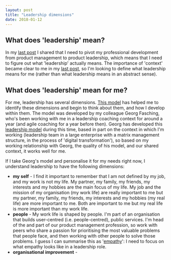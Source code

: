 ```yaml
---
layout: post
title: "Leadership dimensions"
date: 2018-01-12
---
```


## What does 'leadership' mean?

In my [last post](http://scottcolfer.com/2018/01/12/leadership.html) I shared that I need to pivot my professional development from product management to product leadership, which means that I need to figure out what 'leadership' actually means. The importance of 'context' became clear to me in my [last post](http://scottcolfer.com/2018/01/12/leadership.html), so I'm looking to define what leadership means for me (rather than what leadership means in an abstract sense).

## What does 'leadership' mean for me?

For me, leadership has several dimensions. [This model](https://georgfasching.com/introducing-the-prime-leadership-model/) has helped me to identify these dimensions and begin to think about them, and how I develop within them. The model was developed by my colleague Georg Fasching, who's been working with me in a leadership coaching context for around a year (and agile coaching for a year before then). Georg has developed this [leadership model](https://georgfasching.com/introducing-the-prime-leadership-model/) during this time, based in part on the context in which I'm working (leadership team in a large enterprise with a matrix management structure, in the process of 'digital transformation'), so based on my working relationship with Georg, the quality of his model, and our shared context, it works well for me.

If I take Georg's model and personalise it for my needs right now, I understand leadership to have the following dimensions:

- **my self** - I find it important to remember that I am not defined by my job, and my work is not my life. My partner, my family, my friends, my interests and my hobbies are the main focus of my life. My job and the mission of my organisation (my work life) are really important to me but my partner, my family, my friends, my interests and my hobbies (my real life) are more important to me. Both are important to me but my real life is more important than my work life.
- **people** - My work life is shaped by people. I'm part of an organisation that builds user-centred (i.e. people-centred), public services. I'm head of the and part of our product management profession, so work with peers who share a passion for prioritising the most valuable problems that people face, and then working with other people to solve those problems. I guess I can summarise this as '[empathy](http://scottcolfer.com/2015/07/23/empathy-and-digital-transformation.html)': I need to focus on what empathy looks like in a leadership role.
- **organisational improvement** - 
